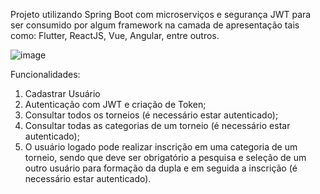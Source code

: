 Projeto utilizando Spring Boot com microserviços e segurança JWT para ser
consumido por algum framework na camada de apresentação tais como: Flutter, ReactJS, Vue,
Angular, entre outros.

![image](https://github.com/almeidaitalo/api-spring/assets/80206695/8e248957-8b95-4f2f-9ca3-e39dcf30cc8d)

Funcionalidades:
1. Cadastrar Usuário
2. Autenticação com JWT e criação de Token;
3. Consultar todos os torneios (é necessário estar autenticado);
4. Consultar todas as categorias de um torneio (é necessário estar autenticado);
5. O usuário logado pode realizar inscrição em uma categoria de um torneio, sendo que deve
ser obrigatório a pesquisa e seleção de um outro usuário para formação da dupla e em seguida a inscrição (é necessário estar autenticado).
